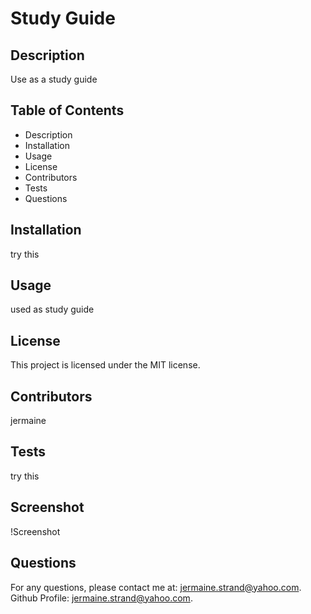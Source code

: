 
# Study Guide

## Description
Use as a study guide

## Table of Contents
- Description
- Installation
- Usage
- License
- Contributors
- Tests
- Questions



## Installation
try this

## Usage
used as study guide

## License
This project is licensed under the MIT license.

## Contributors
jermaine

## Tests
try this

## Screenshot
!Screenshot

## Questions
For any questions, please contact me at: jermaine.strand@yahoo.com.
Github Profile: jermaine.strand@yahoo.com.
  